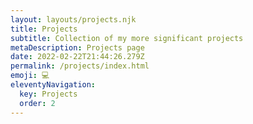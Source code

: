 ```yaml
---
layout: layouts/projects.njk
title: Projects
subtitle: Collection of my more significant projects
metaDescription: Projects page
date: 2022-02-22T21:44:26.279Z
permalink: /projects/index.html
emoji: 💻
eleventyNavigation:
  key: Projects
  order: 2
---
```

